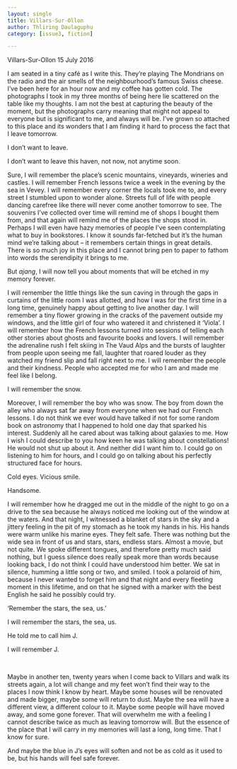 ```yaml
---
layout: single
title: Villars-Sur-Ollon
author: Thliring Daulaguphu
category: [issue3, fiction]

---
```


Villars-Sur-Ollon
15 July 2016
 
I am seated in a tiny café as I write this. They’re playing The Mondrians on the radio and the air smells of the neighbourhood’s famous Swiss cheese. I’ve been here for an hour now and my coffee has gotten cold. The photographs I took in my three months of being here lie scattered on the table like my thoughts. I am not the best at capturing the beauty of the moment, but the photographs carry meaning that might not appeal to everyone but is significant to me, and always will be. I’ve grown so attached to this place and its wonders that I am finding it hard to process the fact that I leave tomorrow.
 
I don’t want to leave.
 
I don’t want to leave this haven, not now, not anytime soon.
 
Sure, I will remember the place’s scenic mountains, vineyards, wineries and castles. I will remember French lessons twice a week in the evening by the sea in Vevey. I will remember every corner the locals took me to, and every street I stumbled upon to wonder alone. Streets full of life with people dancing carefree like there will never come another tomorrow to see. The souvenirs I’ve collected over time will remind me of shops I bought them from, and that again will remind me of the places the shops stood in. Perhaps I will even have hazy memories of people I’ve seen contemplating what to buy in bookstores. I know it sounds far-fetched but it’s the human mind we’re talking about – it remembers certain things in great details. There is so much joy in this place and I cannot bring pen to paper to fathom into words the serendipity it brings to me.
 
But _ajang_, I will now tell you about moments that will be etched in my memory forever.
 
I will remember the little things like the sun caving in through the gaps in curtains of the little room I was allotted, and how I was for the first time in a long time, genuinely happy about getting to live another day. I will remember a tiny flower growing in the cracks of the pavement outside my windows, and the little girl of four who watered it and christened it ‘Viola’. I will remember how the French lessons turned into sessions of telling each other stories about ghosts and favourite books and lovers. I will remember the adrenaline rush I felt skiing in The Vaud Alps and the bursts of laughter from people upon seeing me fall, laughter that roared louder as they watched my friend slip and fall right next to me. I will remember the people and their kindness. People who accepted me for who I am and made me feel like I belong.
 
I will remember the snow.
 
Moreover, I will remember the boy who was snow. The boy from down the alley who always sat far away from everyone when we had our French lessons.  I do not think we ever would have talked if not for some random book on astronomy that I happened to hold one day that sparked his interest. Suddenly all he cared about was talking about galaxies to me. How I wish I could describe to you how keen he was talking about constellations! He would not shut up about it. And neither did I want him to. I could go on listening to him for hours, and I could go on talking about his perfectly structured face for hours. 
 
Cold eyes.  Vicious smile.
 
Handsome.
 
I will remember how he dragged me out in the middle of the night to go on a drive to the sea because he always noticed me looking out of the window at the waters. And that night, I witnessed a blanket of stars in the sky and a jittery feeling in the pit of my stomach as he took my hands in his. His hands were warm unlike his marine eyes. They felt safe. There was nothing but the wide sea in front of us and stars, stars, endless stars. Almost a movie, but not quite. We spoke different tongues, and therefore pretty much said nothing, but I guess silence does really speak more than words because looking back, I do not think I could have understood him better. We sat in silence, humming a little song or two, and smiled. I took a polaroid of him, because I never wanted to forget him and that night and every fleeting moment in this lifetime, and on that he signed with a marker with the best English he said he possibly could try.
 
‘Remember the stars, the sea, us.’
 
I will remember the stars, the sea, us.
 
He told me to call him J.
 
I will remember J.
 
 <br>

Maybe in another ten, twenty years when I come back to Villars and walk its streets again, a lot will change and my feet won’t find their way to the places I now think I know by heart. Maybe some houses will be renovated and made bigger, maybe some will return to dust. Maybe the sea will have a different view, a different colour to it. Maybe some people will have moved away, and some gone forever. That will overwhelm me with a feeling I cannot describe twice as much as leaving tomorrow will. But the essence of the place that I will carry in my memories will last a long, long time. That I know for sure.
 
And maybe the blue in J’s eyes will soften and not be as cold as it used to be, but his hands will feel safe forever.

